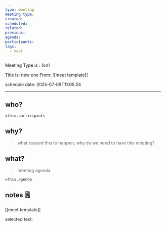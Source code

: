 ```yaml
---
type: meeting
meeting type:
created:
scheduled:
related:
previous:
agenda:
participants:
tags:
  - meet
---
```

Meeting Type is : 1on1

Title is: new one
From: [[meet template]]

schedule date: 2025-07-09T11:05:24

___

## who?

`=this.participants`
## why?
> what caused this to happen, why do we need to have this meeting?

## what?
> meeting agenda

`=this.agenda`

## notes 🗒

[[meet template]]	

selected text: 
